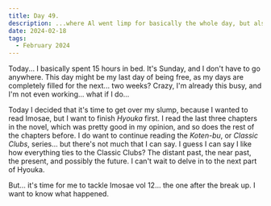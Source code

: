 ```yaml
---
title: Day 49.
description: ...where Al went limp for basically the whole day, but also he finished Hyouka.
date: 2024-02-18
tags: 
  - February 2024
---
```


Today... I basically spent 15 hours in bed. It's Sunday, and I don't have to go anywhere. This day might be my last day of being free, as my days are completely filled for the next... two weeks? Crazy, I'm already this busy, and I'm not even working... what if I do...

Today I decided that it's time to get over my slump, because I wanted to read Imosae, but I want to finish *Hyouka* first. I read the last three chapters in the novel, which was pretty good in my opinion, and so does the rest of the chapters before. I do want to continue reading the *Koten-bu*, or *Classic Clubs*, series... but there's not much that I can say. I guess I can say I like how everything ties to the Classic Clubs? The distant past, the near past, the present, and possibly the future. I can't wait to delve in to the next part of Hyouka.

But... it's time for me to tackle Imosae vol 12... the one after the break up. I want to know what happened.
